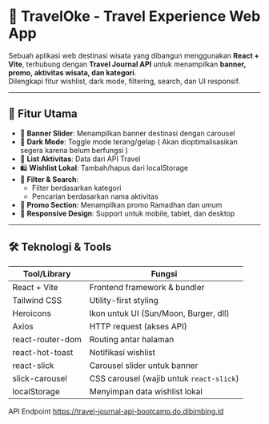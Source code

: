 # 🧳 TravelOke - Travel Experience Web App

Sebuah aplikasi web destinasi wisata yang dibangun menggunakan **React + Vite**, terhubung dengan **Travel Journal API** untuk menampilkan **banner, promo, aktivitas wisata, dan kategori**.  
Dilengkapi fitur wishlist, dark mode, filtering, search, dan UI responsif.

---

## 🚀 Fitur Utama

- 🌄 **Banner Slider**: Menampilkan banner destinasi dengan carousel
- 🌙 **Dark Mode**: Toggle mode terang/gelap ( Akan dioptimalisasikan segera karena belum berfungsi )
- 🧭 **List Aktivitas**: Data dari API Travel
- 🛍️ **Wishlist Lokal**: Tambah/hapus dari localStorage
- 🧩 **Filter & Search**:
  - Filter berdasarkan kategori
  - Pencarian berdasarkan nama aktivitas
- 🎁 **Promo Section**: Menampilkan promo Ramadhan dan umum
- 🧱 **Responsive Design**: Support untuk mobile, tablet, dan desktop

---

## 🛠️ Teknologi & Tools

| Tool/Library       | Fungsi                                         |
|--------------------|------------------------------------------------|
| React + Vite       | Frontend framework & bundler                  |
| Tailwind CSS       | Utility-first styling                         |
| Heroicons          | Ikon untuk UI (Sun/Moon, Burger, dll)         |
| Axios              | HTTP request (akses API)                      |
| react-router-dom   | Routing antar halaman                         |
| react-hot-toast    | Notifikasi wishlist                           |
| react-slick        | Carousel slider untuk banner                  |
| slick-carousel     | CSS carousel (wajib untuk `react-slick`)      |
| localStorage       | Menyimpan data wishlist lokal                 |

API Endpoint https://travel-journal-api-bootcamp.do.dibimbing.id